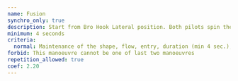 ```yaml
---
name: Fusion
synchro_only: true
description: Start from Bro Hook Lateral position. Both pilots spin the wings into deep stall with the leading edge facing each other
minimum: 4 seconds
criteria:
  normal: Maintenance of the shape, flow, entry, duration (min 4 sec.), disconnection
forbid: This manoeuvre cannot be one of last two manoeuvres
repetition_allowed: true
coef: 2.20
---
```

